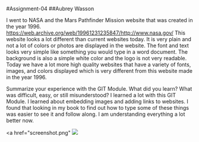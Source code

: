 #Assignment-04
##Aubrey Wasson

I went to NASA and the Mars Pathfinder Mission website that was created in the year 1996. https://web.archive.org/web/19961231235847/http://www.nasa.gov/
This website looks a lot different than current websites today. It is very plain and not a lot of colors or photos are displayed in the website. The font and text looks very simple like something you would type in a word document. The background is also a simple white color and the logo is not very readable. Today we have a lot more high quality websites that have a variety of fonts, images, and colors displayed which is very different from this website made in the year 1996. </p>

Summarize your experience with the GIT Module. What did you learn? What was difficult, easy, or still misunderstood?
I learned a lot with this GIT Module. I learned about embedding images and adding links to websites. I found that looking in my book to find out how to type some of these things was easier to see it and follow along. I am understanding everything a lot better now.



<a href="screenshot.png"</a>
<img src="screenshot.png"/>
